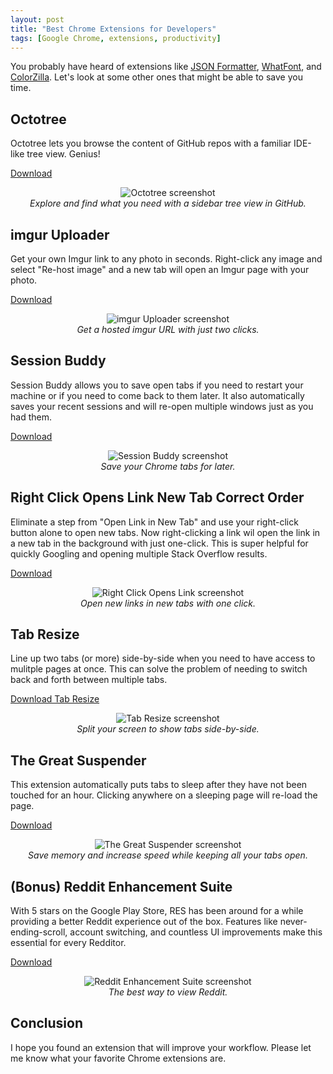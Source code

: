 ```yaml
---
layout: post
title: "Best Chrome Extensions for Developers"
tags: [Google Chrome, extensions, productivity]
---
```


You probably have heard of extensions like <a href="https://chrome.google.com/webstore/detail/json-formatter/bcjindcccaagfpapjjmafapmmgkkhgoa?hl=en" target="_blank">JSON Formatter</a>, <a href="https://chrome.google.com/webstore/detail/whatfont/jabopobgcpjmedljpbcaablpmlmfcogm?hl=en" target="_blank">WhatFont</a>, and <a href="https://chrome.google.com/webstore/detail/colorzilla/bhlhnicpbhignbdhedgjhgdocnmhomnp?hl=en" target="_blank">ColorZilla</a>. Let's look at some other ones that might be able to save you time.


## Octotree

Octotree lets you browse the content of GitHub repos with a familiar IDE-like tree view. Genius!

<a href="https://chrome.google.com/webstore/detail/octotree/bkhaagjahfmjljalopjnoealnfndnagc" target="_blank">Download</a>

<p align="center">
  <img src="https://i.imgur.com/fOHbGbx.jpg" alt="Octotree screenshot"> <br>
  <i>Explore and find what you need with a sidebar tree view in GitHub.</i>
</p>



## imgur Uploader

Get your own Imgur link to any photo in seconds. Right-click any image and select "Re-host image" and a new tab will open an Imgur page with your photo.

<a href="https://chrome.google.com/webstore/detail/imgur-uploader/lcpkicdemehhmkjolekhlglljnkggfcf?hl=en" target="_blank">Download</a>

<p align="center">
  <img src="https://i.imgur.com/QeoqWGk.jpg" alt="imgur Uploader screenshot"> <br>
  <i>Get a hosted imgur URL with just two clicks.</i>
</p>



## Session Buddy

Session Buddy allows you to save open tabs if you need to restart your machine or if you need to come back to them later. It also automatically saves your recent sessions and will re-open multiple windows just as you had them.

<a href="https://chrome.google.com/webstore/detail/session-buddy/edacconmaakjimmfgnblocblbcdcpbko?hl=en" target="_blank">Download</a>

<p align="center">
  <img src="https://i.imgur.com/5HsLW1M.png" alt="Session Buddy screenshot"> <br>
  <i>Save your Chrome tabs for later.</i>
</p>



## Right Click Opens Link New Tab Correct Order

Eliminate a step from "Open Link in New Tab" and use your right-click button alone to open new tabs. Now right-clicking a link wil open the link in a new tab in the background with just one-click. This is super helpful for quickly Googling and opening multiple Stack Overflow results.

<a href="https://chrome.google.com/webstore/detail/right-click-opens-link-ne/mhjkeimpgjokbjmioglhlngefbddppnn?hl=en" target="_blank">Download</a>

<p align="center">
  <img src="https://i.imgur.com/7VCuLZt.png" alt="Right Click Opens Link screenshot"> <br>
  <i>Open new links in new tabs with one click.</i>
</p>



## Tab Resize

Line up two tabs (or more) side-by-side when you need to have access to mulitple pages at once. This can solve the problem of needing to switch back and forth between multiple tabs.

<a href="https://chrome.google.com/webstore/detail/tab-resize-split-screen-l/bkpenclhmiealbebdopglffmfdiilejc?hl=en-US" target="_blank">Download Tab Resize</a>

<p align="center">
  <img src="https://i.imgur.com/gQZPWR9.png" alt="Tab Resize screenshot"> <br>
  <i>Split your screen to show tabs side-by-side.</i>
</p>



## The Great Suspender

This extension automatically puts tabs to sleep after they have not been touched for an hour. Clicking anywhere on a sleeping page will re-load the page.

<a href="https://chrome.google.com/webstore/detail/the-great-suspender/klbibkeccnjlkjkiokjodocebajanakg?hl=en" target="_blank">Download</a>

<p align="center">
  <img src="https://i.imgur.com/BJ9m3R1.jpg" alt="The Great Suspender screenshot"> <br>
  <i>Save memory and increase speed while keeping all your tabs open.</i>
</p>



## (Bonus) Reddit Enhancement Suite

With 5 stars on the Google Play Store, RES has been around for a while providing a better Reddit experience out of the box. Features like never-ending-scroll, account switching, and countless UI improvements make this essential for every Redditor.

<a href="https://chrome.google.com/webstore/detail/the-great-suspender/klbibkeccnjlkjkiokjodocebajanakg?hl=en" target="_blank">Download</a>

<p align="center">
  <img src="https://i.imgur.com/RocUlzI.png" alt="Reddit Enhancement Suite screenshot"> <br>
  <i>The best way to view Reddit.</i>
</p>


## Conclusion

I hope you found an extension that will improve your workflow. Please let me know what your favorite Chrome extensions are.

